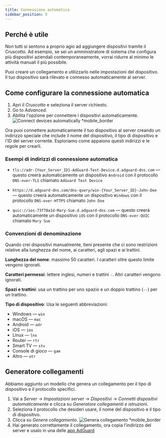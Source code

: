 ```yaml
---
title: Connessione automatica
sidebar_position: 5
---
```


## Perché è utile

Non tutti si sentono a proprio agio ad aggiungere dispositivi tramite il Cruscotto. Ad esempio, se sei un amministratore di sistema che configura più dispositivi aziendali contemporaneamente, vorrai ridurre al minimo le attività manuali il più possibile.

Puoi creare un collegamento e utilizzarlo nelle impostazioni del dispositivo. Il tuo dispositivo sarà rilevato e connesso automaticamente al server.

## Come configurare la connessione automatica

1. Apri il _Cruscotto_ e seleziona il server richiesto.
2. Go to _Advanced_.
3. Abilita l'opzione per connettere i dispositivi automaticamente.
   ![Connect devices automatically \*mobile_border](https://cdn.adtidy.org/content/kb/dns/private/new_dns/connect/automatically.png)

Ora puoi connettere automaticamente il tuo dispositivo al server creando un indirizzo speciale che include il nome del dispositivo, il tipo di dispositivo e l'ID del server corrente. Esploriamo come appaiono questi indirizzi e le regole per crearli.

### Esempi di indirizzi di connessione automatica

- `tls://adr-{Your_Server_ID}-AdGuard-Test-Device.d.adguard-dns.com` — questo creerà automaticamente un dispositivo `Android` con il protocollo `DNS-over-TLS` chiamato `AdGuard Test Device`

- `https://d.adguard-dns.com/dns-query/win-{Your_Server_ID}-John-Doe` — questo creerà automaticamente un dispositivo `Windows` con il protocollo `DNS-over-HTTPS` chiamato `John Doe`

- `quic://ios-73f78a1d-Mary-Sue.d.adguard-dns.com` — questo creerà automaticamente un dispositivo `iOS` con il protocollo `DNS-over-QUIC` chiamato `Mary Sue`

### Convenzioni di denominazione

Quando crei dispositivi manualmente, tieni presente che ci sono restrizioni relative alla lunghezza del nome, ai caratteri, agli spazi e ai trattini.

**Lunghezza del nome**: massimo 50 caratteri. I caratteri oltre questo limite vengono ignorati.

**Caratteri permessi**: lettere inglesi, numeri e trattini `-`. Altri caratteri vengono ignorati.

**Spazi e trattini**: usa un trattino per uno spazio e un doppio trattino (`--`) per un trattino.

**Tipo di dispositivo**: Usa le seguenti abbreviazioni:

- Windows — `win`
- macOS — `mac`
- Android — `adr`
- iOS — `ios`
- Linux — `lnx`
- Router — `rtr`
- Smart TV — `stv`
- Console di gioco — `gam`
- Altro — `otr`

## Generatore collegamenti

Abbiamo aggiunto un modello che genera un collegamento per il tipo di dispositivo e il protocollo specifici.

1. Vai a _Server_ → _Impostazioni server_ → _Dispositivi_ → _Connetti dispositivi automaticamente_ e clicca su _Generatore collegamenti e istruzioni_.
2. Seleziona il protocollo che desideri usare, il nome del dispositivo e il tipo di dispositivo.
3. Clicca su _Genera collegamento_.
   ![Genera collegamento \*mobile_border](https://cdn.adtidy.org/content/kb/dns/private/new_dns/connect/automatically_step7.png)
4. Hai generato correttamente il collegamento, ora copia l'indirizzo del server e usalo in una delle [app AdGuard](https://adguard.com/welcome.html)
